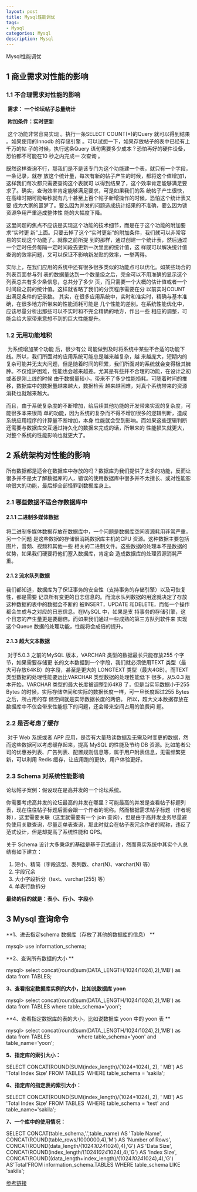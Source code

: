 ```yaml
---
layout: post
title: Mysql性能调优
tags:
- Mysql
categories: Mysql
description: Mysql
---
```


Mysql性能调优

<!-- more --> 

## 1 商业需求对性能的影响

### 1.1 不合理需求对性能的影响

​	**需求： 一个论坛帖子总量统计**

​	**附加条件：实时更新**

​	这个功能非常容易实现 。执行一条SELECT COUNT(*)的Query 就可以得到结果 。如果使用的Innodb 的存储引擎 。可以试想一下，如果存放帖子的表中已经有上千万的帖 子的时候，执行这条Query 语句需要多少成本？恐怕再好的硬件设备，恐怕都不可能在10 秒之内完成一 次查询 。

​	既然这样查询不行，那我们是不是该专门为这个功能建一个表，就只有一个字段，一条记录，就存 放这个统计量，每次有新的帖子产生的时候，都将这个值增加1，这样我们每次都只需要查询这个表就可 以得到结果了，这个效率肯定能够满足要求了。确实，查询效率肯定能够满足要求，可是如果我们的系 统帖子产生很快，在高峰时期可能每秒就有几十甚至上百个帖子新增操作的时候，恐怕这个统计表又要 成为大家的噩梦了。要么因为并发的问题造成统计结果的不准确，要么因为锁资源争用严重造成整体性 能的大幅度下降。 

​	这里问题的焦点不应该是实现这个功能的技术细节，而是在于这个功能的附加要求“实时更 新”上面。只要去掉了这个“实时更新”的附加条件，我们就可以非常容易的实现这个功能了。就像之前所提 到的那样，通过创建一个统计表，然后通过一个定时任务每隔一定时间段去更新一次里面的统计值，这 样既可以解决统计值查询的效率问题，又可以保证不影响新发贴的效率，一举两得。 

​	实际上，在我们应用的系统中还有很多很多类似的功能点可以优化。如某些场合的列表页面参与列 表的数据量达到一个数量级之后，完全可以不用准确的显示这个列表总共有多少条信息，总共分了多少 页，而只需要一个大概的估计值或者一个时间段之前的统计值。这样就省略了我们的分页程序需要在分 以前实时COUNT 出满足条件的记录数。 其实，在很多应用系统中，实时和准实时，精确与基本准确，在很多地方所带来的性能消耗可能是 几个性能的差别。在系统性能优化中，应该尽量分析出那些可以不实时和不完全精确的地方，作出一些 相应的调整，可能会给大家带来意想不到的巨大性能提升。 

### 1.2 无用功能堆积

​	为系统增加某个功能 后，很少有公 司能做到及时将系统中某些不合适的功能下线。所以，我们所面对的应用系统可能总是越来越复杂，越 来越庞大，短期内的复杂可能并无太大问题，但是随着时间的积累，我们所面对的系统就会变得极其臃 肿。不仅维护困难，性能也会越来越差。尤其是有些并不合理的功能，在设计之初或者是刚上线的时候 由于数据量较小，带来不了多少性能损耗。可随着时间的推移，数据库中的数据量越来越大，数据检索 越来越困难，对真个系统带来的资源消耗也就越来越大。 

​	而且，由于系统复杂度的不断增加，给后续其他功能的开发带来实现的复杂度，可能很多本来很简 单的功能，因为系统的复杂而不得不增加很多的逻辑判断，造成系统应用程序的计算量不断增加，本身 性能就会受到影响。而如果这些逻辑判断还需要与数据库交互通过持久化的数据来完成的话，所带来的 性能损失就更大，对整个系统的性能影响也就更大了。 

## 2 系统架构对性能的影响

​	所有数据都是适合在数据库中存放的吗？数据库为我们提供了太多的功能，反而让很多并不是太了解数据库的人，错误的使用数据库中很多并不太擅长、或对性能影响很大的功能，最后却全部怪罪到数据库身上。 

### 2.1 哪些数据不适合存数据库中

#### 2.1.1 二进制多媒体数据

​	将二进制多媒体数据存放在数据库中，一个问题是数据库空间资源耗用非常严重，另一个问题
是这些数据的存储很消耗数据库主机的CPU 资源。这种数据主要包括图片，音频、视频和其他一些
相关的二进制文件。这些数据的处理本不是数据的优势，如果我们硬要将他们塞入数据库，肯定会
造成数据库的处理资源消耗严重。

#### 2.1.2 流水队列数据

​	我们都知道，数据库为了保证事务的安全性（支持事务的存储引擎）以及可恢复性，都是需要
记录所有变更的日志信息的。而流水队列数据的用途就决定了存放这种数据的表中的数据会不断的
被INSERT，UPDATE 和DELETE，而每一个操作都会生成与之对应的日志信息。在MySQL 中，如果是支
持事务的存储引擎，这个日志的产生量更是要翻倍。而如果我们通过一些成熟的第三方队列软件来
实现这个Queue 数据的处理功能，性能将会成倍的提升。

#### 2.1.3  超大文本数据

​	对于5.0.3 之前的MySQL 版本，VARCHAR 类型的数据最长只能存放255 个字节，如果需要存储更
长的文本数据到一个字段，我们就必须使用TEXT 类型（最大可存放64KB）的字段，甚至是更大的
LONGTEXT 类型（最大4GB）。而TEXT 类型数据的处理性能要远比VARCHAR 类型数据的处理性能低下
很多。从5.0.3 版本开始，VARCHAR 类型的最大长度被调整到64KB 了，但是当实际数据小于255
Bytes 的时候，实际存储空间和实际的数据长度一样，可一旦长度超过255 Bytes 之后，所占用的存
储空间就是实际数据长度的两倍。
	所以，超大文本数据存放在数据库中不仅会带来性能低下的问题，还会带来空间占用的浪费问
题。

### 2.2 是否考虑了缓存

​	对于 Web 系统或者 APP 应用，是否有大量热读数据及无需及时变更的数据，然而这些数据可以考虑缓存起来，提高 MySQL 的性能及节约 DB 资源。比如笔者公司的优惠券列表、广告列表、配置规则信息等，属于用户附表信息，无需频繁更新，可以利用 Redis 缓存，让应用跑的更快，用户体验更好。

### 2.3 Schema 对系统性能影响

论坛帖子案例：假设现在是高并发的一个论坛系统。

​	你需要考虑高并发的论坛最高的并发在哪里？可能最高的并发是查看帖子标题列表，现在往往帖子标题后面会跟一个作者的昵称。然而根据需求帖子标题（作者昵称），这里需要关联（这里就需要有一个 join 查询），但是由于高并发业务尽量避免使用关联查询，尽量走单表查询，那此时就会在帖子表冗余作者的昵称，违反了范式设计，但是却提高了系统性能和 QPS。

关于 Schema 设计大多秉承的基础是基于范式设计，然而真实系统中其实个人总结有如下建立：

1. 短小、精简（字段选型、表列数、char(N)、varchar(N) 等）
2. 字段冗余
3. 大小字段拆分（text、varchar(255) 等）
4. 单表行数拆分

**最终的目的就是：表小、行小、字段小**

## 3 Mysql 查询命令

**1、进去指定schema 数据库（存放了其他的数据库的信息） **

mysql> use information_schema;   

**2、查询所有数据的大小 **      

mysql> select concat(round(sum(DATA_LENGTH/1024/1024),2),'MB') as data from TABLES;   

**3、查看指定数据库实例的大小，比如说数据库 yoon**       

mysql> select concat(round(sum(DATA_LENGTH/1024/1024),2),'MB') as data from TABLES where table_schema='yoon';   

**4、查看指定数据库的表的大小，比如说数据库 yoon 中的 yoon 表 **      

mysql> select concat(round(sum(DATA_LENGTH/1024/1024),2),'MB') as data from TABLES                   where table_schema='yoon' and table_name='yoon';   

**5、指定库的索引大小：**   

SELECT CONCAT(ROUND(SUM(index_length)/(1024*1024), 2), ' MB') AS 'Total Index Size' FROM TABLES  WHERE table_schema = 'sakila';    

**6、指定库的指定表的索引大小：**   

SELECT CONCAT(ROUND(SUM(index_length)/(1024*1024), 2), ' MB') AS 'Total Index Size' FROM TABLES  WHERE table_schema = 'test' and table_name='sakila';    

**7、一个库中的使用情况：**   

SELECT CONCAT(table_schema,'.',table_name) AS 'Table Name', CONCAT(ROUND(table_rows/1000000,4),'M') AS 'Number of Rows', CONCAT(ROUND(data_length/(1024*1024*1024),4),'G') AS 'Data Size', CONCAT(ROUND(index_length/(1024*1024*1024),4),'G') AS 'Index Size', CONCAT(ROUND((data_length+index_length)/(1024*1024*1024),4),'G') AS'Total'FROM information_schema.TABLES WHERE table_schema LIKE 'sakila'; 

[参考链接](https://www.cnblogs.com/xiaoblog/p/4200372.html)